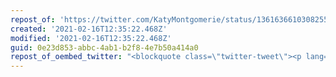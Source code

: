 ```yaml
---
repost_of: 'https://twitter.com/KatyMontgomerie/status/1361636610308255750'
created: '2021-02-16T12:35:22.468Z'
modified: '2021-02-16T12:35:22.468Z'
guid: 0e23d853-abbc-4ab1-b2f8-4e7b50a414a0
repost_of_oembed_twitter: "<blockquote class=\"twitter-tweet\"><p lang=\"en\" dir=\"ltr\">Spot the difference <a href=\"https://t.co/75UxcrFHQo\">pic.twitter.com/75UxcrFHQo</a></p>&mdash; Katy Montgomerie \U0001F997 (@KatyMontgomerie) <a href=\"https://twitter.com/KatyMontgomerie/status/1361636610308255750?ref_src=twsrc%5Etfw\">February 16, 2021</a></blockquote>\n<script async src=\"https://platform.twitter.com/widgets.js\" charset=\"utf-8\"></script>\n"
---
```

 
